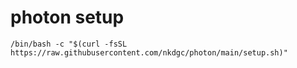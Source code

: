 # photon setup

```
/bin/bash -c "$(curl -fsSL https://raw.githubusercontent.com/nkdgc/photon/main/setup.sh)"
```

